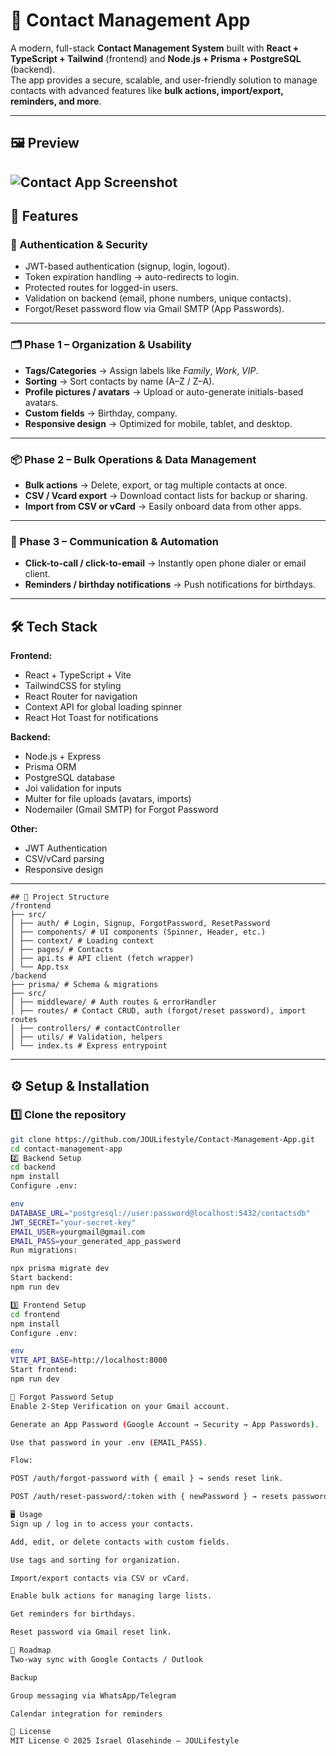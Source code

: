 # 📇 Contact Management App

A modern, full-stack **Contact Management System** built with **React + TypeScript + Tailwind** (frontend) and **Node.js + Prisma + PostgreSQL** (backend).  
The app provides a secure, scalable, and user-friendly solution to manage contacts with advanced features like **bulk actions, import/export, reminders, and more**.

---

## 🖼️ Preview

![Contact App Screenshot](./docs\Contact_mockup.png)  
---

## 🚀 Features

### 🔐 Authentication & Security
- JWT-based authentication (signup, login, logout).
- Token expiration handling → auto-redirects to login.
- Protected routes for logged-in users.
- Validation on backend (email, phone numbers, unique contacts).
- Forgot/Reset password flow via Gmail SMTP (App Passwords).

---

### 🗂 Phase 1 – Organization & Usability
- **Tags/Categories** → Assign labels like *Family*, *Work*, *VIP*.
- **Sorting** → Sort contacts by name (A–Z / Z–A).
- **Profile pictures / avatars** → Upload or auto-generate initials-based avatars.
- **Custom fields** → Birthday, company.
- **Responsive design** → Optimized for mobile, tablet, and desktop.

---

### 📦 Phase 2 – Bulk Operations & Data Management
- **Bulk actions** → Delete, export, or tag multiple contacts at once.
- **CSV / Vcard export** → Download contact lists for backup or sharing.
- **Import from CSV or vCard** → Easily onboard data from other apps.

---

### 💬 Phase 3 – Communication & Automation
- **Click-to-call / click-to-email** → Instantly open phone dialer or email client.
- **Reminders / birthday notifications** → Push notifications for birthdays.

---

## 🛠 Tech Stack

**Frontend:**
- React + TypeScript + Vite
- TailwindCSS for styling
- React Router for navigation
- Context API for global loading spinner
- React Hot Toast for notifications

**Backend:**
- Node.js + Express
- Prisma ORM
- PostgreSQL database
- Joi validation for inputs
- Multer for file uploads (avatars, imports)
- Nodemailer (Gmail SMTP) for Forgot Password

**Other:**
- JWT Authentication
- CSV/vCard parsing
- Responsive design

---
```
## 📂 Project Structure
/frontend
├── src/
│ ├── auth/ # Login, Signup, ForgotPassword, ResetPassword
│ ├── components/ # UI components (Spinner, Header, etc.)
│ ├── context/ # Loading context
│ ├── pages/ # Contacts
│ ├── api.ts # API client (fetch wrapper)
│ └── App.tsx
/backend
├── prisma/ # Schema & migrations
├── src/
│ ├── middleware/ # Auth routes & errorHandler
│ ├── routes/ # Contact CRUD, auth (forgot/reset password), import routes
│ ├── controllers/ # contactController
│ ├── utils/ # Validation, helpers
│ └── index.ts # Express entrypoint

```
---

## ⚙️ Setup & Installation

### 1️⃣ Clone the repository
```bash
git clone https://github.com/JOULifestyle/Contact-Management-App.git
cd contact-management-app
2️⃣ Backend Setup
cd backend
npm install
Configure .env:

env
DATABASE_URL="postgresql://user:password@localhost:5432/contactsdb"
JWT_SECRET="your-secret-key"
EMAIL_USER=yourgmail@gmail.com
EMAIL_PASS=your_generated_app_password
Run migrations:

npx prisma migrate dev
Start backend:
npm run dev

3️⃣ Frontend Setup
cd frontend
npm install
Configure .env:

env
VITE_API_BASE=http://localhost:8000
Start frontend:
npm run dev

🔑 Forgot Password Setup
Enable 2-Step Verification on your Gmail account.

Generate an App Password (Google Account → Security → App Passwords).

Use that password in your .env (EMAIL_PASS).

Flow:

POST /auth/forgot-password with { email } → sends reset link.

POST /auth/reset-password/:token with { newPassword } → resets password.

🖥 Usage
Sign up / log in to access your contacts.

Add, edit, or delete contacts with custom fields.

Use tags and sorting for organization.

Import/export contacts via CSV or vCard.

Enable bulk actions for managing large lists.

Get reminders for birthdays.

Reset password via Gmail reset link.

📌 Roadmap
Two-way sync with Google Contacts / Outlook

Backup

Group messaging via WhatsApp/Telegram

Calendar integration for reminders

📄 License
MIT License © 2025 Israel Olasehinde – JOULifestyle